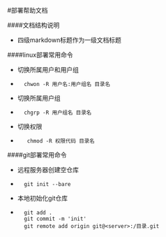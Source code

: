 #部署帮助文档

####文档结构说明
- 四级markdown标题作为一级文档标题

####linux部署常用命令
- 切换所属用户和用户组
-       chwon -R 用户名:用户组名 目录名
- 切换所属用户组 
-       chgrp -R 用户组名 目录名
- 切换权限 
-        chmod -R 权限代码 目录名

####git部署常用命令
- 远程服务器创建空仓库
-       git init --bare
- 本地初始化git仓库
-       git add .
        git commit -m 'init'
        git remote add origin git@<server>:/目录.git
